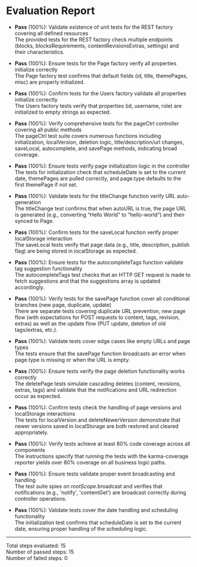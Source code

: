 # Evaluation Report

- **Pass** (100%): Validate existence of unit tests for the REST factory covering all defined resources  
  The provided tests for the REST factory check multiple endpoints (blocks, blocksRequirements, contentRevisionsExtras, settings) and their characteristics.

- **Pass** (100%): Ensure tests for the Page factory verify all properties initialize correctly  
  The Page factory test confirms that default fields (id, title, themePages, misc) are properly initialized.

- **Pass** (100%): Confirm tests for the Users factory validate all properties initialize correctly  
  The Users factory tests verify that properties (id, username, role) are initialized to empty strings as expected.

- **Pass** (100%): Verify comprehensive tests for the pageCtrl controller covering all public methods  
  The pageCtrl test suite covers numerous functions including initialization, localVersion, deletion logic, title/description/url changes, saveLocal, autocomplete, and savePage methods, indicating broad coverage.

- **Pass** (100%): Ensure tests verify page initialization logic in the controller  
  The tests for initialization check that scheduleDate is set to the current date, themePages are pulled correctly, and page.type defaults to the first themePage if not set.

- **Pass** (100%): Validate tests for the titleChange function verify URL auto-generation  
  The titleChange test confirms that when autoURL is true, the page URL is generated (e.g., converting “Hello World” to “hello-world”) and then synced to Page.

- **Pass** (100%): Confirm tests for the saveLocal function verify proper localStorage interaction  
  The saveLocal tests verify that page data (e.g., title, description, publish flag) are being stored in localStorage as expected.

- **Pass** (100%): Ensure tests for the autocompleteTags function validate tag suggestion functionality  
  The autocompleteTags test checks that an HTTP GET request is made to fetch suggestions and that the suggestions array is updated accordingly.

- **Pass** (100%): Verify tests for the savePage function cover all conditional branches (new page, duplicate, update)  
  There are separate tests covering duplicate URL prevention, new page flow (with expectations for POST requests to content, tags, revision, extras) as well as the update flow (PUT update, deletion of old tags/extras, etc.).

- **Pass** (100%): Validate tests cover edge cases like empty URLs and page types  
  The tests ensure that the savePage function broadcasts an error when page.type is missing or when the URL is empty.

- **Pass** (100%): Ensure tests verify the page deletion functionality works correctly  
  The deletePage tests simulate cascading deletes (content, revisions, extras, tags) and validate that the notifications and URL redirection occur as expected.

- **Pass** (100%): Confirm tests check the handling of page versions and localStorage interactions  
  The tests for localVersion and deleteNewerVersion demonstrate that newer versions saved in localStorage are both restored and cleared appropriately.

- **Pass** (100%): Verify tests achieve at least 80% code coverage across all components  
  The instructions specify that running the tests with the karma-coverage reporter yields over 80% coverage on all business logic paths.

- **Pass** (100%): Ensure tests validate proper event broadcasting and handling  
  The test suite spies on $rootScope.$broadcast and verifies that notifications (e.g., 'notify', 'contentGet') are broadcast correctly during controller operations.

- **Pass** (100%): Validate tests cover the date handling and scheduling functionality  
  The initialization test confirms that scheduleDate is set to the current date, ensuring proper handling of the scheduling logic.

---

Total steps evaluated: 15  
Number of passed steps: 15  
Number of failed steps: 0